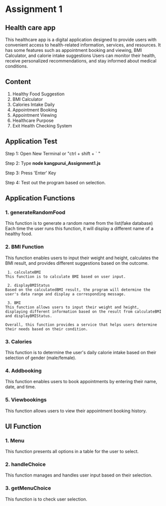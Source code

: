 # Assignment 1

## Health care app
This healthcare app is a digital application designed to provide users with convenient access to health-related information, services, and resources. It has some features such as appointment booking and viewing, BMI Calculator, and calorie intake suggestions Users can monitor their health, receive personalized recommendations, and stay informed about medical conditions. 

## Content
1. Healthy Food Suggestion
2. BMI Calculator
3. Calories Intake Daily
4. Appointment Booking
5. Appointment Viewing
6. Healthcare Purpose
7. Exit Health Checking System


## Application Test
Step 1: Open New Terminal or "ctrl + shift + ` "

Step 2: Type **node kangpurui_Assignment1.js**

Step 3: Press 'Enter' Key

Step 4: Test out the program based on selection.


## Application Functions

### 1. generateRandomFood
This function is to generate a random name from the list(fake database)
Each time the user runs this function, it will display a different name of a healthy food.


### 2. BMI Function
This function enables users to input their weight and height, calculates the BMI result, and provides different suggestions based on the outcome.
```
 1. calculateBMI
This function is to calculate BMI based on user input.

 2. displayBMIStatus
Based on the calculatedBMI result, the program will determine the user's data range and display a corresponding message.

 3. BMI
This function allows users to input their weight and height, displaying different information based on the result from calculateBMI and displayBMIStatus.

Overall, this function provides a service that helps users determine their needs based on their condition.
```

### 3. Calories
This function is to determine the user's daily calorie intake based on their selection of gender (male/female).

### 4. Addbooking
This function enables users to book appointments by entering their name, date, and time.

### 5. Viewbookings
This function allows users to view their appointment booking history.


## UI Function

### 1. Menu
This function presents all options in a table for the user to select.

### 2. handleChoice
This function manages and handles user input based on their selection.

### 3. getMenuChoice
This function is to check user selection.
